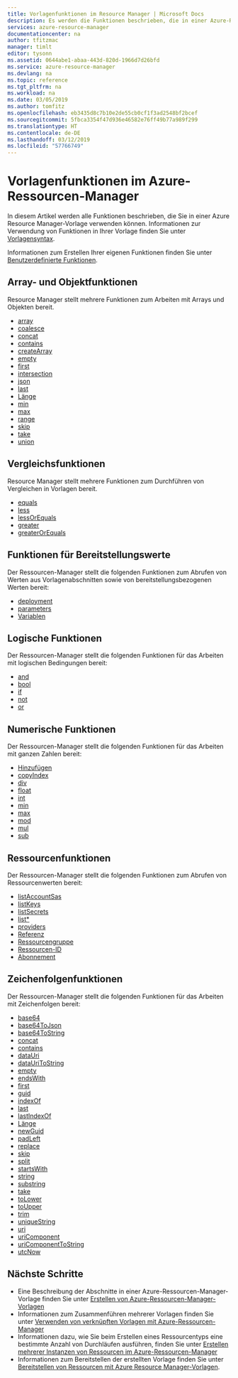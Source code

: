 ```yaml
---
title: Vorlagenfunktionen im Resource Manager | Microsoft Docs
description: Es werden die Funktionen beschrieben, die in einer Azure-Ressourcen-Manager-Vorlage zum Abrufen von Werten, Arbeiten mit Zeichenfolgen und numerischen Werten sowie Abrufen von Bereitstellungsinformationen verwendet werden.
services: azure-resource-manager
documentationcenter: na
author: tfitzmac
manager: timlt
editor: tysonn
ms.assetid: 0644abe1-abaa-443d-820d-1966d7d26bfd
ms.service: azure-resource-manager
ms.devlang: na
ms.topic: reference
ms.tgt_pltfrm: na
ms.workload: na
ms.date: 03/05/2019
ms.author: tomfitz
ms.openlocfilehash: eb3435d8c7b10e2de55cb0cf1f3ad2548bf2bcef
ms.sourcegitcommit: 5fbca3354f47d936e46582e76ff49b77a989f299
ms.translationtype: HT
ms.contentlocale: de-DE
ms.lasthandoff: 03/12/2019
ms.locfileid: "57766749"
---
```

# <a name="azure-resource-manager-template-functions"></a>Vorlagenfunktionen im Azure-Ressourcen-Manager
In diesem Artikel werden alle Funktionen beschrieben, die Sie in einer Azure Resource Manager-Vorlage verwenden können. Informationen zur Verwendung von Funktionen in Ihrer Vorlage finden Sie unter [Vorlagensyntax](resource-group-authoring-templates.md#syntax).

Informationen zum Erstellen Ihrer eigenen Funktionen finden Sie unter [Benutzerdefinierte Funktionen](resource-group-authoring-templates.md#functions).

<a id="array" />
<a id="coalesce" />
<a id="concatarray" />
<a id="contains" />
<a id="createarray" />
<a id="empty" />
<a id="first" />
<a id="intersection" />
<a id="json" />
<a id="last" />
<a id="length" />
<a id="min" />
<a id="max" />
<a id="range" />
<a id="skip" />
<a id="take" />
<a id="union" />

## <a name="array-and-object-functions"></a>Array- und Objektfunktionen
Resource Manager stellt mehrere Funktionen zum Arbeiten mit Arrays und Objekten bereit.

* [array](resource-group-template-functions-array.md#array)
* [coalesce](resource-group-template-functions-array.md#coalesce)
* [concat](resource-group-template-functions-array.md#concat)
* [contains](resource-group-template-functions-array.md#contains)
* [createArray](resource-group-template-functions-array.md#createarray)
* [empty](resource-group-template-functions-array.md#empty)
* [first](resource-group-template-functions-array.md#first)
* [intersection](resource-group-template-functions-array.md#intersection)
* [json](resource-group-template-functions-array.md#json)
* [last](resource-group-template-functions-array.md#last)
* [Länge](resource-group-template-functions-array.md#length)
* [min](resource-group-template-functions-array.md#min)
* [max](resource-group-template-functions-array.md#max)
* [range](resource-group-template-functions-array.md#range)
* [skip](resource-group-template-functions-array.md#skip)
* [take](resource-group-template-functions-array.md#take)
* [union](resource-group-template-functions-array.md#union)

<a id="equals" />
<a id="less" />
<a id="lessorequals" />
<a id="greater" />
<a id="greaterorequals" />

## <a name="comparison-functions"></a>Vergleichsfunktionen
Resource Manager stellt mehrere Funktionen zum Durchführen von Vergleichen in Vorlagen bereit.

* [equals](resource-group-template-functions-comparison.md#equals)
* [less](resource-group-template-functions-comparison.md#less)
* [lessOrEquals](resource-group-template-functions-comparison.md#lessorequals)
* [greater](resource-group-template-functions-comparison.md#greater)
* [greaterOrEquals](resource-group-template-functions-comparison.md#greaterorequals)

<a id="deployment" />
<a id="parameters" />
<a id="variables" />

## <a name="deployment-value-functions"></a>Funktionen für Bereitstellungswerte
Der Ressourcen-Manager stellt die folgenden Funktionen zum Abrufen von Werten aus Vorlagenabschnitten sowie von bereitstellungsbezogenen Werten bereit:

* [deployment](resource-group-template-functions-deployment.md#deployment)
* [parameters](resource-group-template-functions-deployment.md#parameters)
* [Variablen](resource-group-template-functions-deployment.md#variables)

<a id="and" />
<a id="bool" />
<a id="if" />
<a id="not" />
<a id="or" />

## <a name="logical-functions"></a>Logische Funktionen
Der Ressourcen-Manager stellt die folgenden Funktionen für das Arbeiten mit logischen Bedingungen bereit:

* [and](resource-group-template-functions-logical.md#and)
* [bool](resource-group-template-functions-logical.md#bool)
* [if](resource-group-template-functions-logical.md#if)
* [not](resource-group-template-functions-logical.md#not)
* [or](resource-group-template-functions-logical.md#or)

<a id="add" />
<a id="copyindex" />
<a id="div" />
<a id="float" />
<a id="int" />
<a id="minint" />
<a id="maxint" />
<a id="mod" />
<a id="mul" />
<a id="sub" />

## <a name="numeric-functions"></a>Numerische Funktionen
Der Ressourcen-Manager stellt die folgenden Funktionen für das Arbeiten mit ganzen Zahlen bereit:

* [Hinzufügen](resource-group-template-functions-numeric.md#add)
* [copyIndex](resource-group-template-functions-numeric.md#copyindex)
* [div](resource-group-template-functions-numeric.md#div)
* [float](resource-group-template-functions-numeric.md#float)
* [int](resource-group-template-functions-numeric.md#int)
* [min](resource-group-template-functions-numeric.md#min)
* [max](resource-group-template-functions-numeric.md#max)
* [mod](resource-group-template-functions-numeric.md#mod)
* [mul](resource-group-template-functions-numeric.md#mul)
* [sub](resource-group-template-functions-numeric.md#sub)

<a id="listkeys" />
<a id="list" />
<a id="providers" />
<a id="reference" />
<a id="resourcegroup" />
<a id="resourceid" />
<a id="subscription" />

## <a name="resource-functions"></a>Ressourcenfunktionen
Der Ressourcen-Manager stellt die folgenden Funktionen zum Abrufen von Ressourcenwerten bereit:

* [listAccountSas](resource-group-template-functions-resource.md#list)
* [listKeys](resource-group-template-functions-resource.md#listkeys)
* [listSecrets](resource-group-template-functions-resource.md#list)
* [list*](resource-group-template-functions-resource.md#list)
* [providers](resource-group-template-functions-resource.md#providers)
* [Referenz](resource-group-template-functions-resource.md#reference)
* [Ressourcengruppe](resource-group-template-functions-resource.md#resourcegroup)
* [Ressourcen-ID](resource-group-template-functions-resource.md#resourceid)
* [Abonnement](resource-group-template-functions-resource.md#subscription)

<a id="base64" />
<a id="base64tojson" />
<a id="base64tostring" />
<a id="concat" />
<a id="containsstring" />
<a id="datauri" />
<a id="datauritostring" />
<a id="emptystring" />
<a id="endswith" />
<a id="firststring" />
<a id="guid" />
<a id="indexof" />
<a id="laststring" />
<a id="lastindexof" />
<a id="lengthstring" />
<a id="padleft" />
<a id="replace" />
<a id="skipstring" />
<a id="split" />
<a id="startswith" />
<a id="string" />
<a id="substring" />
<a id="takestring" />
<a id="tolower" />
<a id="toupper" />
<a id="trim" />
<a id="uniquestring" />
<a id="uri" />
<a id="uricomponent" />
<a id="uricomponenttostring" />

## <a name="string-functions"></a>Zeichenfolgenfunktionen
Der Ressourcen-Manager stellt die folgenden Funktionen für das Arbeiten mit Zeichenfolgen bereit:

* [base64](resource-group-template-functions-string.md#base64)
* [base64ToJson](resource-group-template-functions-string.md#base64tojson)
* [base64ToString](resource-group-template-functions-string.md#base64tostring)
* [concat](resource-group-template-functions-string.md#concat)
* [contains](resource-group-template-functions-string.md#contains)
* [dataUri](resource-group-template-functions-string.md#datauri)
* [dataUriToString](resource-group-template-functions-string.md#datauritostring)
* [empty](resource-group-template-functions-string.md#empty)
* [endsWith](resource-group-template-functions-string.md#endswith)
* [first](resource-group-template-functions-string.md#first)
* [guid](resource-group-template-functions-string.md#guid)
* [indexOf](resource-group-template-functions-string.md#indexof)
* [last](resource-group-template-functions-string.md#last)
* [lastIndexOf](resource-group-template-functions-string.md#lastindexof)
* [Länge](resource-group-template-functions-string.md#length)
* [newGuid](resource-group-template-functions-string.md#newguid)
* [padLeft](resource-group-template-functions-string.md#padleft)
* [replace](resource-group-template-functions-string.md#replace)
* [skip](resource-group-template-functions-string.md#skip)
* [split](resource-group-template-functions-string.md#split)
* [startsWith](resource-group-template-functions-string.md#startswith)
* [string](resource-group-template-functions-string.md#string)
* [substring](resource-group-template-functions-string.md#substring)
* [take](resource-group-template-functions-string.md#take)
* [toLower](resource-group-template-functions-string.md#tolower)
* [toUpper](resource-group-template-functions-string.md#toupper)
* [trim](resource-group-template-functions-string.md#trim)
* [uniqueString](resource-group-template-functions-string.md#uniquestring)
* [uri](resource-group-template-functions-string.md#uri)
* [uriComponent](resource-group-template-functions-string.md#uricomponent)
* [uriComponentToString](resource-group-template-functions-string.md#uricomponenttostring)
* [utcNow](resource-group-template-functions-string.md#utcnow)

## <a name="next-steps"></a>Nächste Schritte
* Eine Beschreibung der Abschnitte in einer Azure-Ressourcen-Manager-Vorlage finden Sie unter [Erstellen von Azure-Ressourcen-Manager-Vorlagen](resource-group-authoring-templates.md)
* Informationen zum Zusammenführen mehrerer Vorlagen finden Sie unter [Verwenden von verknüpften Vorlagen mit Azure-Ressourcen-Manager](resource-group-linked-templates.md)
* Informationen dazu, wie Sie beim Erstellen eines Ressourcentyps eine bestimmte Anzahl von Durchläufen ausführen, finden Sie unter [Erstellen mehrerer Instanzen von Ressourcen im Azure-Ressourcen-Manager](resource-group-create-multiple.md)
* Informationen zum Bereitstellen der erstellten Vorlage finden Sie unter [Bereitstellen von Ressourcen mit Azure Resource Manager-Vorlagen](resource-group-template-deploy.md).
